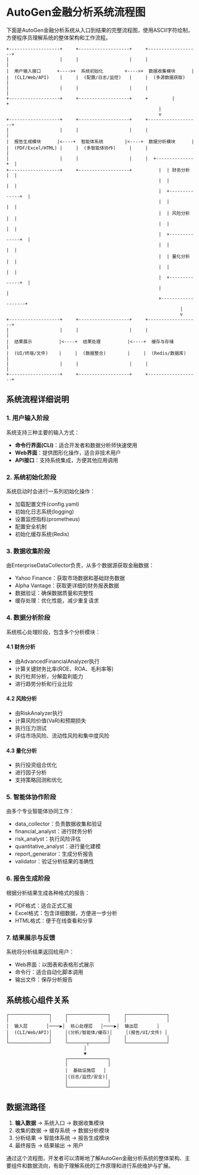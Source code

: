 # AutoGen金融分析系统流程图

下面是AutoGen金融分析系统从入口到结果的完整流程图，使用ASCII字符绘制，方便程序员理解系统的整体架构和工作流程。

```
+-------------------+     +-------------------+     +-------------------+
|                   |     |                   |     |                   |
|  用户输入接口      +---->+  系统初始化        +---->+  数据收集模块      |
|  (CLI/Web/API)    |     |  (配置/日志/监控)   |     |  (多源数据获取)    |
|                   |     |                   |     |                   |
+-------------------+     +-------------------+     +         |         +
                                                         |
                                                         v
+-------------------+     +-------------------+     +-------------------+
|                   |     |                   |     |                   |
|  报告生成模块      |<----+  智能体系统        |<----+  数据分析模块      |
|  (PDF/Excel/HTML) |     |  (多智能体协作)     |     |                   |
|                   |     |                   |     |  +--------------+  |
+-------------------+     +-------------------+          |  | 财务分析     |  |
                                                         |  |              |  |
                                                         |  +--------------+  |
                                                         |  |              |  |
                                                         |  | 风险分析     |  |
                                                         |  |              |  |
                                                         |  +--------------+  |
                                                         |  |              |  |
                                                         |  | 量化分析     |  |
                                                         |  |              |  |
                                                         |  +--------------+  |
                                                         |                   |
                                                         +-------------------+
                                                                 |
                                                                 v
+-------------------+     +-------------------+     +-------------------+
|                   |     |                   |     |                   |
|  结果展示          |<----+  结果处理          |<----+  缓存与存储       |
|  (UI/终端/文件)    |     |  (数据整合)        |     |  (Redis/数据库)    |
|                   |     |                   |     |                   |
+-------------------+     +-------------------+     +-------------------+
```

## 系统流程详细说明

### 1. 用户输入阶段
系统支持三种主要的输入方式：
- **命令行界面(CLI)**：适合开发者和数据分析师快速使用
- **Web界面**：提供图形化操作，适合非技术用户
- **API接口**：支持系统集成，方便其他应用调用

### 2. 系统初始化阶段
系统启动时会进行一系列初始化操作：
- 加载配置文件(config.yaml)
- 初始化日志系统(logging)
- 设置监控指标(prometheus)
- 配置安全机制
- 初始化缓存系统(Redis)

### 3. 数据收集阶段
由EnterpriseDataCollector负责，从多个数据源获取金融数据：
- Yahoo Finance：获取市场数据和基础财务数据
- Alpha Vantage：获取更详细的财务报表数据
- 数据验证：确保数据质量和完整性
- 缓存处理：优化性能，减少重复请求

### 4. 数据分析阶段
系统核心处理阶段，包含多个分析模块：

#### 4.1 财务分析
- 由AdvancedFinancialAnalyzer执行
- 计算关键财务比率(ROE、ROA、毛利率等)
- 执行杜邦分析，分解盈利能力
- 进行趋势分析和行业比较

#### 4.2 风险分析
- 由RiskAnalyzer执行
- 计算风险价值(VaR)和预期损失
- 执行压力测试
- 评估市场风险、流动性风险和集中度风险

#### 4.3 量化分析
- 执行投资组合优化
- 进行因子分析
- 支持策略回测和优化

### 5. 智能体协作阶段
由多个专业智能体协同工作：
- data_collector：负责数据收集和验证
- financial_analyst：进行财务分析
- risk_analyst：执行风险评估
- quantitative_analyst：进行量化建模
- report_generator：生成分析报告
- validator：验证分析结果的准确性

### 6. 报告生成阶段
根据分析结果生成各种格式的报告：
- PDF格式：适合正式汇报
- Excel格式：包含详细数据，方便进一步分析
- HTML格式：便于在线查看和分享

### 7. 结果展示与反馈
系统将分析结果返回给用户：
- Web界面：以图表和表格形式展示
- 命令行：适合自动化脚本调用
- 输出文件：保存分析报告

## 系统核心组件关系

```
┌───────────────┐     ┌───────────────┐     ┌───────────────┐
│               │     │               │     │               │
│  输入层       │────▶│  核心处理层   │────▶│  输出层       │
│  (CLI/Web/API)│     │(分析/智能体/缓存)│     │(报告/UI/文件) │
│               │     │               │     │               │
└───────────────┘     └───────┬───────┘     └───────────────┘
                             │
                             ▼
                      ┌───────────────┐
                      │               │
                      │  基础设施层   │
                      │(日志/监控/安全)│
                      │               │
                      └───────────────┘
```

## 数据流路径

1. **输入数据** → 系统入口 → 数据收集模块
2. 收集的数据 → 缓存系统 → 数据分析模块
3. 分析结果 → 智能体系统 → 报告生成模块
4. 最终报告 → 结果输出 → 用户

通过这个流程图，开发者可以清晰地了解AutoGen金融分析系统的整体架构、主要组件和数据流向，有助于理解系统的工作原理和进行系统维护与扩展。